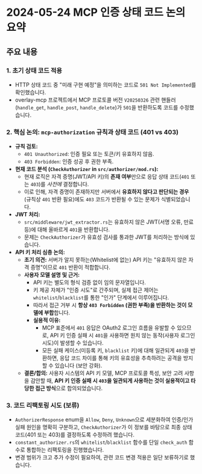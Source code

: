 # 2024-05-24 MCP 인증 상태 코드 논의 요약

## 주요 내용

### 1. 초기 상태 코드 적용
- HTTP 상태 코드 중 "미래 구현 예정"을 의미하는 코드로 `501 Not Implemented`를 확인했습니다.
- overlay-mcp 프로젝트에서 MCP 프로토콜 버전 `V20250326` 관련 핸들러(`handle_get`, `handle_post`, `handle_delete`)가 `501`을 반환하도록 코드를 수정했습니다.

### 2. 핵심 논의: `mcp-authorization` 규칙과 상태 코드 (401 vs 403)
- **규칙 검토:**
    - `401 Unauthorized`: 인증 필요 또는 토큰/키 유효하지 않음.
    - `403 Forbidden`: 인증 성공 후 권한 부족.
- **현재 코드 분석 (`CheckAuthorizer` in `src/authorizer/mod.rs`):**
    - 현재 로직은 자격 증명(JWT/API 키)의 **존재 여부**만으로 응답 상태 코드(`401` 또는 `403`)를 *사전에* 결정합니다.
    - 이로 인해, 자격 증명이 존재하지만 서버에서 **유효하지 않다고 판단되는 경우** (규칙상 `401` 반환 필요)에도 `403` 코드가 반환될 수 있는 문제가 식별되었습니다.
- **JWT 처리:**
    - `src/middleware/jwt_extractor.rs`는 유효하지 않은 JWT(서명 오류, 만료 등)에 대해 올바르게 `401`을 반환합니다.
    - 문제는 `CheckAuthorizer`가 유효성 검사를 통과한 JWT를 처리하는 방식에 있습니다.
- **API 키 처리 심층 논의:**
    - **초기 의견:** 서버가 알지 못하는(Whitelist에 없는) API 키는 "유효하지 않은 자격 증명"이므로 `401` 반환이 적합합니다.
    - **사용자 모델 설명 및 근거:**
        - API 키는 별도의 형식 검증 없이 임의 문자열입니다.
        - 키 제공 자체가 "인증 시도"로 간주되며, 실제 접근 제어는 `whitelist`/`blacklist`를 통한 "인가" 단계에서 이루어집니다.
        - 따라서 접근 거부 시 **항상 `403 Forbidden` (권한 부족)을 반환하는 것이 모델에 부합**합니다.
        - **실용적 이유:**
            - MCP 표준에서 `401` 응답은 OAuth2 로그인 흐름을 유발할 수 있으므로, API 키 인증 실패 시 `401`을 사용하면 원치 않는 동작(사용자 로그인 시도)이 발생할 수 있습니다.
            - 모든 실패 케이스(미등록 키, `blacklist` 키)에 대해 일관되게 `403`을 반환하면, 응답 코드 차이를 통해 키의 유효성을 추측하려는 공격을 방지할 수 있습니다 (보안 강화).
    - **결론/합의:** 사용자 시스템의 API 키 모델, MCP 프로토콜 특성, 보안 고려 사항을 감안할 때, **API 키 인증 실패 시 `403`을 일관되게 사용하는 것이 실용적이고 타당한 접근 방식**으로 합의되었습니다.

### 3. 코드 리팩토링 시도 (보류)
- `AuthorizerResponse` enum을 `Allow`, `Deny`, `Unknown`으로 세분화하여 인증/인가 실패 원인을 명확히 구분하고, `CheckAuthorizer`가 이 정보를 바탕으로 최종 상태 코드(401 또는 403)를 결정하도록 수정하려 했습니다.
- `constant_authorizer.rs`의 `whitelist`/`blacklist` 함수를 단일 `check_auth` 함수로 통합하는 리팩토링을 진행했습니다.
- 변경 범위가 크고 추가 수정이 필요하여, 관련 코드 변경 적용은 일단 보류하기로 했습니다. 